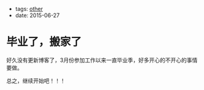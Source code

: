 - tags: [other](/tags.md#other)
- date: 2015-06-27

# 毕业了，搬家了

好久没有更新博客了，3月份参加工作以来一直毕业季，好多开心的不开心的事情要做。

总之，继续开始吧！！！